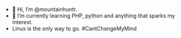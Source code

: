 - 👋 Hi, I’m @mountainhuntr.
- 🌱 I’m currently learning PHP, python and anything that sparks my interest. 
- Linux is the only way to go. #CantChangeMyMind
